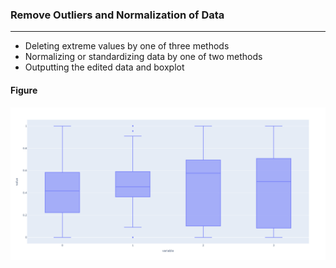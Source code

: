### Remove Outliers and Normalization of Data
<hr>

* Deleting extreme values by one of three methods 
* Normalizing or standardizing data by one of two methods
* Outputting the edited data and boxplot

#### Figure
![Figure](https://github.com/eddiemummy/PreProcessing/blob/main/img/figure.png)
